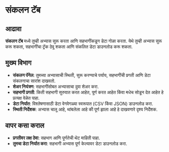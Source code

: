 # संकलन टॅब

## आढावा

**संकलन टॅब** मध्ये तुम्ही अभ्यास सुरू करता आणि सहभागींकडून डेटा गोळा करता. येथे तुम्ही अभ्यास सुरू करू शकता, सहभागींचा ट्रॅक ठेवू शकता आणि संकलित डेटा डाउनलोड करू शकता.

## मुख्य विभाग

- **संकलन पॅनेल**: तुमच्या अभ्यासाची स्थिती, सुरू करण्याचे पर्याय, सहभागींची प्रगती आणि डेटा संकलनाचा सारांश दाखवतो.
- **शेअर नियंत्रण**: सहभागींसोबत अभ्यासाचा दुवा शेअर करा.
- **सहभागी प्रगती**: किती सहभागी सुरुवात करत आहेत, पूर्ण करत आहेत किंवा मधेच सोडून देत आहेत हे प्रत्यक्ष वेळेत पाहा.
- **डेटा निर्यात**: विश्लेषणासाठी डेटा वेगवेगळ्या स्वरूपात (CSV किंवा JSON) डाउनलोड करा.
- **स्थिती निर्देशक**: अभ्यास चालू आहे, थांबलेला आहे की पूर्ण झाला आहे हे दाखवणारे दृश्य निर्देशक.

## वापर कसा कराल

- **प्रगतीवर लक्ष ठेवा**: सहभाग आणि पूर्णतेची थेट माहिती पाहा.
- **तुमचा डेटा निर्यात करा**: सहभागी अभ्यास पूर्ण केल्यावर डेटा डाउनलोड करा.
